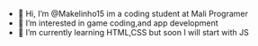 - 👋 Hi, I’m @Makelinho15 im a coding student at Mali Programer
- 👀 I’m interested in game coding,and app development
- 🌱 I’m currently learning HTML,CSS but soon I will start with JS

<!---
Coding isn't just typing in random letters and numbers it's a way of life it is a job and it's a way of learning. Even if you get frustrated you should never give up.
Even if you get fired don't give up. Start your own journey,learn something new.
--->
